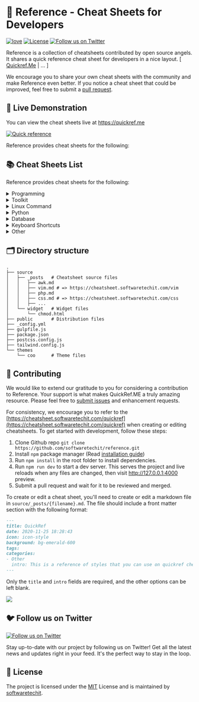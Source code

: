 # 📖 Reference - Cheat Sheets for Developers

[![love](https://badgen.net/badge/make%20with/love/pink)](#)
[![License](https://badgen.net/badge/license/MIT/blue)](https://github.com/softwaretechit/reference/blob/main/LICENSE)
[![Follow us on Twitter](https://img.shields.io/twitter/follow/softwaretechitLi?style=social)](https://twitter.com/softwaretechitLi)


Reference is a collection of cheatsheets contributed by open source angels. It shares a quick reference cheat sheet for developers in a nice layout. \[ [Quickref.Me](https://quickref.me/) | ... \]

We encourage you to share your own cheat sheets with the community and make Reference even better. If you notice a cheat sheet that could be improved, feel free to submit a [pull request](#contributing).




## 👀 Live Demonstration

You can view the cheat sheets live at https://quickref.me

[![Quick reference](https://cheatsheet.softwaretechit.com/assets/image/preview.png)](https://cheatsheet.softwaretechit.com/)


Reference provides cheat sheets for the following:

## 📚 Cheat Sheets List

Reference provides cheat sheets for the following:


<details>
<summary>Programming</summary>

- [Kubernetes](https://cheatsheet.softwaretechit.com/kubernetes.html): This page contains a list of commonly used kubectl commands and flags.
- [ES6](https://cheatsheet.softwaretechit.com/es6.html): A quick reference cheatsheet of what's new in JavaScript for ES2015, ES2016, ES2017, ES2018 and beyond
- [MATLAB](https://cheatsheet.softwaretechit.com/matlab.html): This quick reference cheat sheet provides an example introduction to using the [MATLAB](https://mathworks.cn/) scientific computing language to get started quickly
- [C](https://cheatsheet.softwaretechit.com/c.html): C quick reference cheat sheet that provides basic syntax and methods.
- [INI](https://cheatsheet.softwaretechit.com/ini.html): This is a quick reference cheat sheet for understanding and writing INI-format configuration files.
- [LaTeX](https://cheatsheet.softwaretechit.com/latex.html): This cheat sheet summarizes a reference list of [LaTeX](https://www.latex-project.org/) commonly used display math notation and some application examples of [KaTeX](https://katex.org/).
- [Rust](https://cheatsheet.softwaretechit.com/rust.html): The Rust quick reference cheat sheet that aims at providing help on writing basic syntax and methods.
- [C#](https://cheatsheet.softwaretechit.com/cs.html): C# quick reference cheat sheet that provides basic syntax and methods.
- [Laravel](https://cheatsheet.softwaretechit.com/laravel.html): [Laravel](https://laravel.com/docs/8.x/) is an expressive and progressive web application framework for PHP. 
This cheat sheet provides a reference for common commands and features for Laravel 8.
- [Dart](https://cheatsheet.softwaretechit.com/dart.html): A Dart cheat sheet with the most important concepts, functions, methods, and more. A complete quick reference for beginners.
- [JSON](https://cheatsheet.softwaretechit.com/json.html): This is a quick reference cheat sheet for understanding and writing JSON format configuration files.
- [HTML](https://cheatsheet.softwaretechit.com/html.html): This HTML quick reference cheat sheet lists the common HTML and HTML5 tags in readable layout.
- [GraphQL](https://cheatsheet.softwaretechit.com/graphql.html): This quick reference cheat sheet provides a brief overview of GraphQL.
- [C++](https://cheatsheet.softwaretechit.com/cpp.html): C++ quick reference cheat sheet that provides basic syntax and methods.
- [Java](https://cheatsheet.softwaretechit.com/java.html): This cheat sheet is a crash course for Java beginners and help review the basic syntax of the Java language.
- [PHP](https://cheatsheet.softwaretechit.com/php.html): This [PHP](https://www.php.net/manual/en/) cheat sheet provides a reference for quickly looking up the correct syntax for the code you use most frequently.
- [Docker](https://cheatsheet.softwaretechit.com/docker.html): This is a quick reference cheat sheet for [Docker](https://docs.docker.com/get-started/). And you can find the most common Docker commands here.
- [TOML](https://cheatsheet.softwaretechit.com/toml.html): This is a quick reference cheat sheet to the TOML format configuration file syntax.
- [YAML](https://cheatsheet.softwaretechit.com/yaml.html): This is a quick reference cheat sheet for understanding and writing YAML format configuration files.
- [CSS 3](https://cheatsheet.softwaretechit.com/css.html): This is a quick reference cheat sheet for CSS goodness, listing selector syntax, properties, units and other useful bits of information.
- [jQuery](https://cheatsheet.softwaretechit.com/jquery.html): This [jQuery](https://jquery.com/) cheat sheet is a great reference for both beginners and experienced developers.
- [JavaScript](https://cheatsheet.softwaretechit.com/javascript.html): A JavaScript cheat sheet with the most important concepts, functions, methods, and more. A complete quick reference for beginners.
- [Python](https://cheatsheet.softwaretechit.com/python.html): The [Python](https://www.python.org/) cheat sheet is a one-page reference sheet for the Python 3 programming language.
- [Sass](https://cheatsheet.softwaretechit.com/sass.html): This is a quick reference cheat sheet that lists the most useful features of [SASS](https://sass-lang.com).
- [Go](https://cheatsheet.softwaretechit.com/go.html): This cheat sheet provided basic syntax and methods to help you using [Go](https://go.dev/).
- [Markdown](https://cheatsheet.softwaretechit.com/markdown.html): This is a quick reference cheat sheet to the Markdown syntax.
- [Bash](https://cheatsheet.softwaretechit.com/bash.html): This is a quick reference cheat sheet to getting started with linux bash shell scripting.

</details>

<details>
<summary>Toolkit</summary>

- [ChatGPT](https://cheatsheet.softwaretechit.com/chatgpt.html): This cheat sheet lists out prompts and tips from all over the world on how to use ChatGPT effectively
- [VSCode](https://cheatsheet.softwaretechit.com/vscode.html): This VSCode (Visual Studio Code) quick reference cheat sheet shows its keyboard shortcuts and commands.
- [Mitmproxy](https://cheatsheet.softwaretechit.com/mitmproxy.html): [mitmproxy](https://mitmproxy.org/) is a free and open source interactive HTTPS proxy. This is a quick reference cheat sheet to the mitmproxy.
- [XPath](https://cheatsheet.softwaretechit.com/xpath.html): This is an [XPath](https://en.wikipedia.org/wiki/XPath) selectors cheat sheet, which lists commonly used XPath positioning methods and CSS selectors
- [Emacs](https://cheatsheet.softwaretechit.com/emacs.html): [Emacs](https://www.gnu.org/software/emacs) is the extensible, customizable, self-documenting real time display text editor.
This reference was made for Emacs 27.
- [Emmet](https://cheatsheet.softwaretechit.com/emmet.html): [Emmet](https://emmet.io/) is a web-developer’s toolkit for boosting HTML & CSS code writing, which allows you to write large HTML code blocks at speed of light using well-known CSS selectors.
- [RegEX](https://cheatsheet.softwaretechit.com/regex.html): A quick reference for regular expressions (regex), including symbols, ranges, grouping, assertions and some sample patterns to get you started.
- [Vim](https://cheatsheet.softwaretechit.com/vim.html): A useful collection of [Vim](http://www.vim.org/) 8.2 quick reference cheat sheets to help you learn vim editor faster.

</details>

<details>
<summary>Linux Command</summary>

- [Curl](https://cheatsheet.softwaretechit.com/curl.html): This [Curl](https://github.com/curl/curl) cheat sheet contains commands and examples of some common Curl tricks.
- [PM2](https://cheatsheet.softwaretechit.com/pm2.html): [PM2] is a daemon process manager that will help you manage and keep your application online. Getting started with PM2 is straightforward, it is offered as a simple and intuitive CLI.
- [Chmod](https://cheatsheet.softwaretechit.com/chmod.html): This quick reference cheat sheet provides a brief overview of file permissions, and the operation of the chmod command
- [Tmux](https://cheatsheet.softwaretechit.com/tmux.html): The tmux cheat sheet quick reference of most commonly used shortcuts and commands
- [Lsof](https://cheatsheet.softwaretechit.com/lsof.html): This quick reference cheat sheet provides various for using lsof command.
- [SSH](https://cheatsheet.softwaretechit.com/ssh.html): This quick reference cheat sheet provides various for using SSH.
- [Netstat](https://cheatsheet.softwaretechit.com/netstat.html): This quick reference cheat sheet provides various for using netstat command.
- [Screen](https://cheatsheet.softwaretechit.com/screen.html): This is a quick reference guide cheat sheet for the screen command.
- [Awk](https://cheatsheet.softwaretechit.com/awk.html): This is a one page quick reference cheat sheet to the [GNU awk](https://www.gnu.org/software/gawk/manual/gawk.html), which covers commonly used awk expressions and commands.
- [Find](https://cheatsheet.softwaretechit.com/find.html): This is a quick reference list of cheatsheet for linux find command, contains common options and examples.
- [Sed](https://cheatsheet.softwaretechit.com/sed.html): [Sed](https://www.gnu.org/software/sed/manual/sed.html) is a stream editor, this sed cheat sheet contains sed commands and some common sed tricks.
- [Cron](https://cheatsheet.softwaretechit.com/cron.html): [Cron](https://en.wikipedia.org/wiki/Cron) is most suitable for scheduling repetitive tasks. Scheduling one-time tasks can be accomplished using the associated at utility.
- [Git](https://cheatsheet.softwaretechit.com/git.html): This cheat sheet summarizes commonly used Git command line instructions for quick reference.
- [Grep](https://cheatsheet.softwaretechit.com/grep.html): This cheat sheet is intended to be a quick reminder for the main concepts involved in using the command line program grep and assumes you already understand its usage.
- [Netcat](https://cheatsheet.softwaretechit.com/nc.html): This cheat sheet provides various for using Netcat on both Linux and Unix.

</details>

<details>
<summary>Python</summary>

- [Numpy](https://cheatsheet.softwaretechit.com/numpy.html): [NumPy](https://numpy.org/) is the fundamental package for scientific computing with Python. This cheat sheet is a quick reference for NumPy beginners.

</details>

<details>
<summary>Database</summary>

- [Neo4j](https://cheatsheet.softwaretechit.com/neo4j.html): A Neo4j cheat sheet with getting started resources and information on how to query the database with Cypher.
- [PostgreSQL](https://cheatsheet.softwaretechit.com/postgres.html): The [PostgreSQL](https://www.postgresql.org/docs/current/) cheat sheet provides you with the common PostgreSQL commands and statements.
- [Redis](https://cheatsheet.softwaretechit.com/redis.html): This is a [redis](https://redis.io/) quick reference cheat sheet that lists examples of redis commands
- [MySQL](https://cheatsheet.softwaretechit.com/mysql.html): The SQL cheat sheet provides you with the most commonly used SQL statements for your reference.

</details>

<details>
<summary>Keyboard Shortcuts</summary>

- [Adobe Photoshop](https://cheatsheet.softwaretechit.com/adobe-photoshop.html): A visual cheat-sheet for the 283 keyboard shortcuts found in Adobe Photoshop
- [Apex Legends](https://cheatsheet.softwaretechit.com/apex-legends.html): A visual cheat-sheet for the 27 default keyboard shortcuts found in Apex Legends
- [Figma](https://cheatsheet.softwaretechit.com/figma.html): A visual cheat-sheet for the 119 keyboard shortcuts found in Figma
- [Microsoft Teams](https://cheatsheet.softwaretechit.com/microsoft-teams.html): A visual cheat-sheet for the 38 keyboard shortcuts found in Microsoft Teams
- [TablePlus](https://cheatsheet.softwaretechit.com/table-plus.html): A visual cheat-sheet for the 34 keyboard shortcuts found in TablePlus
- [Bear](https://cheatsheet.softwaretechit.com/bear-notes.html): A visual cheat-sheet for the 66 keyboard shortcuts found in Bear. This application is MacOS-only.
- [Feedly](https://cheatsheet.softwaretechit.com/feedly.html): A visual cheat-sheet for the 25 keyboard shortcuts found on the Feedly app
- [FileZilla](https://cheatsheet.softwaretechit.com/filezilla.html): A visual cheat-sheet for the 30 keyboard shortcuts found on the FileZilla program
- [Reddit](https://cheatsheet.softwaretechit.com/reddit.html): A visual cheat-sheet for the 17 keyboard shortcuts found on Reddit.com
- [Slack](https://cheatsheet.softwaretechit.com/slack.html): A visual cheat-sheet for the 62 keyboard shortcuts found in Slack
- [SoundCloud](https://cheatsheet.softwaretechit.com/soundcloud.html): A visual cheat-sheet for the 22 keyboard shortcuts found on SoundCloud
- [Twitter](https://cheatsheet.softwaretechit.com/twitter.html): A visual cheat-sheet for the 26 keyboard shortcuts found on Twitter
- [Android Studio](https://cheatsheet.softwaretechit.com/android-studio.html): A visual cheat-sheet for the 130 keyboard shortcuts found in the Andriod Studio software
- [Github](https://cheatsheet.softwaretechit.com/github.html): A visual cheat-sheet for the 80 keyboard shortcuts found on Github.com
- [Shopify](https://cheatsheet.softwaretechit.com/shopify.html): A visual cheat-sheet for the 50 keyboard shortcuts found on the Shopify website
- [Zoom](https://cheatsheet.softwaretechit.com/zoom.html): A visual cheat-sheet for the 32 keyboard shortcuts found in Zoom. These shortcuts are for MacOS, for Windows visit /zoom-windows.
- [Adobe XD](https://cheatsheet.softwaretechit.com/adobe-xd.html): A visual cheat-sheet for the 97 keyboard shortcuts found in Adobe XD
- [Firefox](https://cheatsheet.softwaretechit.com/firefox.html): A visual cheat-sheet for the 116 keyboard shortcuts found in Firefox
- [PhpStorm](https://cheatsheet.softwaretechit.com/phpstorm.html): A visual cheat-sheet for the 96 keyboard shortcuts found in JetBrains PhpStorm
- [Postman](https://cheatsheet.softwaretechit.com/postman.html): A visual cheat-sheet for the 23 keyboard shortcuts found in Postman
- [Webflow](https://cheatsheet.softwaretechit.com/webflow.html): A visual cheat-sheet for the 41 keyboard shortcuts found in Webflow
- [Adobe Lightroom CC](https://cheatsheet.softwaretechit.com/adobe-lightroom.html): A visual cheat-sheet for the 251 keyboard shortcuts found in Adobe Lightroom CC
- [1Password](https://cheatsheet.softwaretechit.com/1password.html): A cheat sheet for 1password's keyboard shortcuts in Mac, Windows, iOS, Linux.
- [Affinity Designer](https://cheatsheet.softwaretechit.com/affinity-designer.html): A visual cheat-sheet for the 108 keyboard shortcuts found in Affinity Designer
- [Pocket](https://cheatsheet.softwaretechit.com/pocket.html): A visual cheat-sheet for the 36 keyboard shortcuts found on Pocket for Web
- [Trello](https://cheatsheet.softwaretechit.com/trello.html): A visual cheat-sheet for the 29 keyboard shortcuts found on Trello
- [Audacity](https://cheatsheet.softwaretechit.com/audacity.html): A visual cheat-sheet for the 135 default keyboard shortcuts found in Audacity
- [Framer X](https://cheatsheet.softwaretechit.com/framer-x.html): A visual cheat-sheet for the 45 keyboard shortcuts found in Framer X. This application is MacOS-only.
- [Google Drive](https://cheatsheet.softwaretechit.com/google-drive.html): A visual cheat-sheet for the 54 keyboard shortcuts found in Google Drive on the web
- [PuTTy](https://cheatsheet.softwaretechit.com/putty.html): A visual cheat-sheet for the 32 keyboard shortcuts found on the PuTTy app
- [Sequel Pro](https://cheatsheet.softwaretechit.com/sequel-pro.html): A visual cheat-sheet for the 71 keyboard shortcuts found in Sequel Pro. This application is MacOS-only.
- [Apple Music](https://cheatsheet.softwaretechit.com/apple-music.html): A visual cheat-sheet for the 62 keyboard shortcuts found in the Apple Music app. This application is MacOS-only.
- [Blender](https://cheatsheet.softwaretechit.com/blender.html): A visual cheat-sheet for the 187 keyboard shortcuts found in Blender
- [Obsidian](https://cheatsheet.softwaretechit.com/obsidian.html): A visual cheat-sheet for the 17 keyboard shortcuts found in the Obsidian knowledge base app.
- [Telegram Desktop](https://cheatsheet.softwaretechit.com/telegram.html): A visual cheat-sheet for the 37 keyboard shortcuts found on the Telegram Desktop app
- [YouTube](https://cheatsheet.softwaretechit.com/youtube.html): A visual cheat-sheet for the 18 keyboard shortcuts found on YouTube.com
- [Airtable](https://cheatsheet.softwaretechit.com/airtable.html): A visual cheat-sheet for the 36 keyboard shortcuts found in Airtable
- [Bitbucket](https://cheatsheet.softwaretechit.com/bitbucket.html): A visual cheat-sheet for the 35 keyboard shortcuts found on Bitbucket
- [Fortnite](https://cheatsheet.softwaretechit.com/fortnite.html): A visual cheat-sheet for the 26 default keyboard shortcuts found in Fortnite
- [Gmail](https://cheatsheet.softwaretechit.com/gmail.html): A visual cheat-sheet for the 90 keyboard shortcuts found on Gmail
- [Sketch](https://cheatsheet.softwaretechit.com/sketch.html): A visual cheat-sheet for the 149 keyboard shortcuts found in Sketch. This application is MacOS-only.
- [Spotify](https://cheatsheet.softwaretechit.com/spotify.html): A visual cheat-sheet for the 23 keyboard shortcuts found in Spotify
- [Brave Browser](https://cheatsheet.softwaretechit.com/brave.html): A visual cheat-sheet for the 64 keyboard shortcuts found in the Brave browser
- [KanbanMail](https://cheatsheet.softwaretechit.com/kanbanmail.html): A visual cheat-sheet for the 29 keyboard shortcuts found in KanbanMail
- [Microsoft Outlook](https://cheatsheet.softwaretechit.com/outlook.html): A visual cheat-sheet for the 210 keyboard shortcuts found in Microsoft Outlook
- [Principle](https://cheatsheet.softwaretechit.com/principle.html): A visual cheat-sheet for the 30 keyboard shortcuts found in Principle. This application is MacOS-only.
- [Skype](https://cheatsheet.softwaretechit.com/skype.html): A visual cheat-sheet for the 31 keyboard shortcuts found in Skype
- [Arduino IDE](https://cheatsheet.softwaretechit.com/arduino.html): A visual cheat-sheet for the 12 keyboard shortcuts found in the Arduino IDE
- [Asana](https://cheatsheet.softwaretechit.com/asana.html): A visual cheat-sheet for the 40 keyboard shortcuts found in Asana
- [Code Editor for iOS](https://cheatsheet.softwaretechit.com/code-editor-ios.html): A visual cheat-sheet for the 43 keyboard shortcuts found in the Code Editor for iOS app. This application is MacOS-only.
- [Jira](https://cheatsheet.softwaretechit.com/jira.html): A visual cheat-sheet for the 44 keyboard shortcuts found in Jira
- [Quip.com](https://cheatsheet.softwaretechit.com/quip.html): A visual cheat-sheet for the 52 keyboard shortcuts found in Quip
- [WordPress](https://cheatsheet.softwaretechit.com/wordpress.html): A visual cheat-sheet for the 34 keyboard shortcuts found in the WordPress visual editor
- [Chrome Developer Tools](https://cheatsheet.softwaretechit.com/chrome-devtools.html): A visual cheat-sheet for the 56 keyboard shortcuts found in Chrome's Developer Tools
- [GIMP](https://cheatsheet.softwaretechit.com/gimp.html): A visual cheat-sheet for the 97 keyboard shortcuts found in GIMP
- [Google Chrome](https://cheatsheet.softwaretechit.com/google-chrome.html): A visual cheat-sheet for the 65 keyboard shortcuts found in Google Chrome
- [Todoist](https://cheatsheet.softwaretechit.com/todoist.html): A visual cheat-sheet for the 37 keyboard shortcuts found in Todoist
- [TickTick](https://cheatsheet.softwaretechit.com/ticktick.html): A visual cheat-sheet for the 25 keyboard shortcuts found in the TickTick desktop app
- [VLC Player](https://cheatsheet.softwaretechit.com/vlc.html): A visual cheat-sheet for the 82 keyboard shortcuts found in VLC Player
- [Missive](https://cheatsheet.softwaretechit.com/missive.html): A visual cheat-sheet for the 83 keyboard shortcuts found in Missive
- [Origami Studio](https://cheatsheet.softwaretechit.com/origami.html): A visual cheat-sheet for the 71 keyboard shortcuts found in Origami Studio. This application is MacOS-only.
- [Sublime Text](https://cheatsheet.softwaretechit.com/sublime-text.html): A visual cheat-sheet for the 49 keyboard shortcuts found in Sublime Text
- [Transmit](https://cheatsheet.softwaretechit.com/transmit.html): A visual cheat-sheet for the 62 keyboard shortcuts found in Transmit. This application is MacOS-only.
- [Affinity Photo](https://cheatsheet.softwaretechit.com/affinity-photo.html): A visual cheat-sheet for the 177 keyboard shortcuts found in Affinity Photo
- [Monday.com](https://cheatsheet.softwaretechit.com/monday.html): A visual cheat-sheet for the 24 keyboard shortcuts found on Monday.com
- [Proto.io](https://cheatsheet.softwaretechit.com/proto-io.html): A visual cheat-sheet for the 48 keyboard shortcuts found in Proto.io
- [Superhuman](https://cheatsheet.softwaretechit.com/superhuman.html): A visual cheat-sheet for the 105 keyboard shortcuts found in Superhuman. This application is MacOS-only.
- [Vivaldi Browser](https://cheatsheet.softwaretechit.com/vivaldi.html): A visual cheat-sheet for the 69 default keyboard shortcuts found in the Vivaldi browser
- [Finder](https://cheatsheet.softwaretechit.com/finder.html): A visual cheat-sheet for the 55 keyboard shortcuts found in Finder. This application is part of MacOS.
- [GitLab](https://cheatsheet.softwaretechit.com/gitlab.html): A visual cheat-sheet for the 58 keyboard shortcuts found in GitLab
- [Guitar Pro](https://cheatsheet.softwaretechit.com/guitar-pro.html): A visual cheat-sheet for the 129 keyboard shortcuts found in Guitar Pro
- [Roam Research](https://cheatsheet.softwaretechit.com/roam.html): A visual cheat-sheet for the 45 keyboard shortcuts found on Roam Research
- [SketchUp Pro](https://cheatsheet.softwaretechit.com/sketchup.html): A visual cheat-sheet for the 135 default keyboard shortcuts found in SketchUp Pro
- [Unity 3D](https://cheatsheet.softwaretechit.com/unity-3d.html): A visual cheat-sheet for the 50 keyboard shortcuts found in Unity 3D
- [IntelliJ IDEA](https://cheatsheet.softwaretechit.com/idea.html): IntelliJ IDEA is a very good Java IDE, most of its commands have shortcuts to keep your hands from leaving the keyboard
- [WebStorm](https://cheatsheet.softwaretechit.com/webstorm.html): This quick reference cheat sheet lists the default keyboard shortcuts for WebStorm running on Windows/Linux or Mac

</details>

<details>
<summary>Other</summary>

- [Google Search](https://cheatsheet.softwaretechit.com/google-search.html): This quick reference cheat sheet lists of Google advanced search operators.
- [ASCII Code](https://cheatsheet.softwaretechit.com/ascii-code.html): This cheatsheet is a complete list of ASCII Code Table with their numbers and names.
- [Aspect Ratio](https://cheatsheet.softwaretechit.com/aspect-ratio.html): This cheat sheet lists some common aspect ratios and their pixel resolutions. Always confirm your final delivery ratio when shooting.
- [HTML Characters Entities](https://cheatsheet.softwaretechit.com/html-char.html): This cheatsheet is a complete list of HTML entities with their numbers and names. Also included is a full list of ASCII characters that can be represented in HTML.
- [ISO 639-1 Language Code](https://cheatsheet.softwaretechit.com/iso-639-1.html): This is a list of the ISO language codes that conform to the ISO 639-1 standard, it provide reference for multi-language website.
- [Resolutions](https://cheatsheet.softwaretechit.com/resolutions.html): This cheat sheet lists screen sizes, viewport size and CSS media queries for popular Phones, Tablets, Laptops and Watches
- [HTTP Status Code](https://cheatsheet.softwaretechit.com/http-status-code.html): The http status codes cheat sheet. a quick reference to every HTTP status code.
- [Emoji](https://cheatsheet.softwaretechit.com/emoji.html): Some of the emoji codes are not super easy to remember, so here is a little cheat sheet.
- [QuickRef](https://cheatsheet.softwaretechit.com/quickref.html): This is the magic syntax variant manual that you can use on QuickRef.ME, It's a good practice for contributors.
- [MIME types](https://cheatsheet.softwaretechit.com/mime.html): This cheat sheet lists some common MIME types for the Web. You can look in the [IANA/MIME Media Types registry](http://www.iana.org/assignments/media-types/index.html) which contains all registered MIME types.

</details>



## 🗂️ Directory structure
```
.
├── source
│   ├── _posts   # Cheatsheet source files
│   │   ├── awk.md
│   │   ├── vim.md # => https://cheatsheet.softwaretechit.com/vim
│   │   ├── php.md
│   │   ├── css.md # => https://cheatsheet.softwaretechit.com/css
│   │   ├── ...
│   └── widget   # Widget files
│       └── chmod.html
├── public       # Distribution files
├── _config.yml
├── gulpfile.js
├── package.json
├── postcss.config.js
├── tailwind.config.js
└── themes
    └── coo      # Theme files
```




## 🤝 Contributing

We would like to extend our gratitude to you for considering a contribution to Reference. Your support is what makes QuickRef.ME a truly amazing resource. Please feel free to [submit issues](https://github.com/softwaretechit/reference/issues/new?assignee=softwaretechit) and enhancement requests.

For consistency, we encourage you to refer to the [https://cheatsheet.softwaretechit.com/quickref](https://cheatsheet.softwaretechit.com/quickref) when creating or editing cheatsheets. To get started with development, follow these steps:

1. Clone Github repo `git clone https://github.com/softwaretechit/reference.git`
2. Install `npm` package manager (Read [installation guide](https://docs.npmjs.com/downloading-and-installing-node-js-and-npm))
3. Run `npm install` in the root folder to install dependencies.
4. Run `npm run dev` to start a dev server. This serves the project and live reloads when any files are changed, then visit http://127.0.0.1:4000 preview.
5. Submit a pull request and wait for it to be reviewed and merged.



To create or edit a cheat sheet, you'll need to create or edit a markdown file in `source/_posts/{filename}.md`. The file should include a front matter section with the following format:


```markdown
---
title: QuickRef
date: 2020-11-25 18:28:43
icon: icon-style
background: bg-emerald-600
tags:
categories:
- Other
  intro: This is a reference of styles that you can use on quickref cheatsheets!
---
```
Only the `title` and `intro` fields are required, and the other options can be left blank. 


<a href="https://github.com/softwaretechit/reference/graphs/contributors">
  <img src="https://contrib.rocks/image?repo=softwaretechit/reference" />
</a>


## 🐦 Follow us on Twitter

[![Follow us on Twitter](https://img.shields.io/twitter/follow/softwaretechitLi?color=%234a99e9&style=for-the-badge)](https://twitter.com/softwaretechitLi)

Stay up-to-date with our project by following us on Twitter! Get all the latest news and updates right in your feed. It's the perfect way to stay in the loop.




## 📃 License

The project is licensed under the [MIT](https://github.com/softwaretechit/reference/blob/main/LICENSE) License and is maintained by [softwaretechit](https://github.com/softwaretechit).

